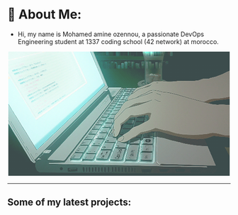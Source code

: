 # 💫 About Me:
- Hi, my name is Mohamed amine ozennou, a passionate DevOps Engineering student at 1337 coding school (42 network) at morocco.

<!--![image](./resources/image.jpeg)-->
<!--<div align="center">
  <a href="https://github.com/oakoudad/badge42">
    <img src="https://badge.mediaplus.ma/binary/mozennou" alt="mozennou's 42 stats">
  </a>
</div>-->


<!--![](https://komarev.com/ghpvc/?username=ozennou)-->
<!--[![mozennou's 42 stats](https://badge.mediaplus.ma/greenbinary/mozennou)](https://github.com/oakoudad/badge42)-->

<p align="center">
  <a href="https://yuna0x0.com">
    <img src="./resources/68747470733a2f2f692e70696e696d672e636f6d2f6f726967696e616c732f61302f64352f38312f61306435383136363664323664643963363662663865643339356362613934382e676966.gif" alt="Banner">
  </a>
</p>


---
<h2>Some of my latest projects:</h2>








<!-- Proudly created with GPRM ( https://gprm.itsvg.in ) -->
